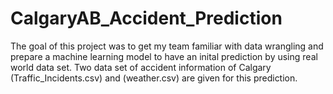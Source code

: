 # CalgaryAB_Accident_Prediction
The goal of this project was to get my team familiar with data wrangling and prepare a machine learning model to have an inital prediction by using real world data set.
Two data set of accident information of Calgary (Traffic_Incidents.csv) and (weather.csv) are given for this prediction.
